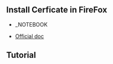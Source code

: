 ## Install Cerficate in FireFox

- _NOTEBOOK

- [Official doc](https://www.zaproxy.org/docs/desktop/ui/dialogs/options/dynsslcert/)

## Tutorial
